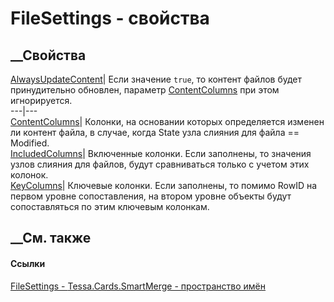 # FileSettings - свойства
##  __Свойства
[AlwaysUpdateContent](P_Tessa_Cards_SmartMerge_FileSettings_AlwaysUpdateContent.htm)|
Если значение `true`, то контент файлов будет принудительно обновлен, параметр
[ContentColumns](P_Tessa_Cards_SmartMerge_FileSettings_ContentColumns.htm) при
этом игнорируется.  
---|---  
[ContentColumns](P_Tessa_Cards_SmartMerge_FileSettings_ContentColumns.htm)|
Колонки, на основании которых определяется изменен ли контент файла, в случае,
когда State узла слияния для файла == Modified.  
[IncludedColumns](P_Tessa_Cards_SmartMerge_FileSettings_IncludedColumns.htm)|
Включенные колонки. Если заполнены, то значения узлов слияния для файлов,
будут сравниваться только с учетом этих колонок.  
[KeyColumns](P_Tessa_Cards_SmartMerge_FileSettings_KeyColumns.htm)|  Ключевые
колонки. Если заполнены, то помимо RowID на первом уровне сопоставления, на
втором уровне объекты будут сопоставляться по этим ключевым колонкам.  
## __См. также
#### Ссылки
[FileSettings - ](T_Tessa_Cards_SmartMerge_FileSettings.htm)
[Tessa.Cards.SmartMerge - пространство имён](N_Tessa_Cards_SmartMerge.htm)

